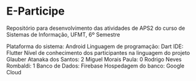 # E-Participe
Repositório para desenvolvimento das atividades de APS2 do curso de Sistemas de Informação, UFMT, 6º Semestre <br>


Plataforma do sistema: Android
Linguagem de programação: Dart
IDE: Flutter
Nível de conhecimento dos participantes na linguagem do projeto
  Glauber Atanaka dos Santos: 2
  Miguel Morais Paula: 0
  Rodrigo Neves Rombaldi: 1
Banco de Dados: Firebase
Hospedagem do banco: Google Cloud
